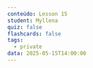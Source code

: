 ```yaml
---
conteúdo: Lesson 15
student: Myllena
quiz: false
flashcards: false
tags:
  - private
data: 2025-05-15T14:00:00
---
```

